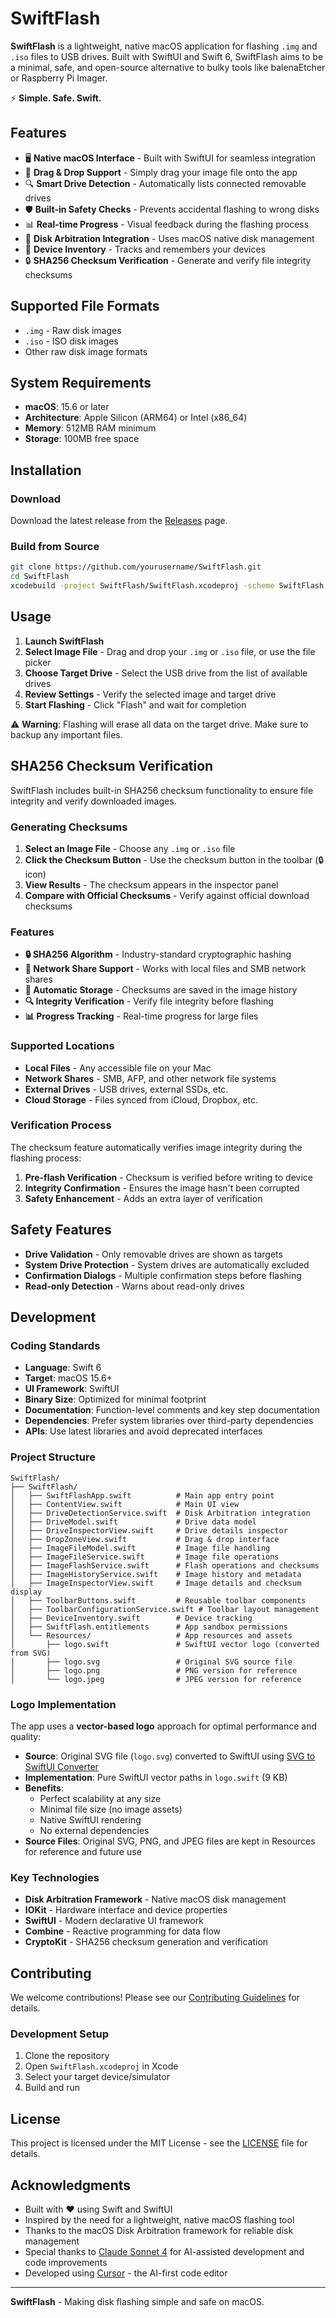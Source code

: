 # SwiftFlash

**SwiftFlash** is a lightweight, native macOS application for flashing `.img` and `.iso` files to USB drives. Built with SwiftUI and Swift 6, SwiftFlash aims to be a minimal, safe, and open-source alternative to bulky tools like balenaEtcher or Raspberry Pi Imager.

⚡️ **Simple. Safe. Swift.**

## Features

- 🖥️ **Native macOS Interface** - Built with SwiftUI for seamless integration
- 📁 **Drag & Drop Support** - Simply drag your image file onto the app
- 🔍 **Smart Drive Detection** - Automatically lists connected removable drives
- 🛡️ **Built-in Safety Checks** - Prevents accidental flashing to wrong disks
- 📊 **Real-time Progress** - Visual feedback during the flashing process
- 🔐 **Disk Arbitration Integration** - Uses macOS native disk management
- 💾 **Device Inventory** - Tracks and remembers your devices
- 🔒 **SHA256 Checksum Verification** - Generate and verify file integrity checksums

## Supported File Formats

- `.img` - Raw disk images
- `.iso` - ISO disk images
- Other raw disk image formats

## System Requirements

- **macOS**: 15.6 or later
- **Architecture**: Apple Silicon (ARM64) or Intel (x86_64)
- **Memory**: 512MB RAM minimum
- **Storage**: 100MB free space

## Installation

### Download
Download the latest release from the [Releases](https://github.com/yourusername/SwiftFlash/releases) page.

### Build from Source
```bash
git clone https://github.com/yourusername/SwiftFlash.git
cd SwiftFlash
xcodebuild -project SwiftFlash/SwiftFlash.xcodeproj -scheme SwiftFlash -configuration Release build
```

## Usage

1. **Launch SwiftFlash**
2. **Select Image File** - Drag and drop your `.img` or `.iso` file, or use the file picker
3. **Choose Target Drive** - Select the USB drive from the list of available drives
4. **Review Settings** - Verify the selected image and target drive
5. **Start Flashing** - Click "Flash" and wait for completion

⚠️ **Warning**: Flashing will erase all data on the target drive. Make sure to backup any important files.

## SHA256 Checksum Verification

SwiftFlash includes built-in SHA256 checksum functionality to ensure file integrity and verify downloaded images.

### Generating Checksums

1. **Select an Image File** - Choose any `.img` or `.iso` file
2. **Click the Checksum Button** - Use the checksum button in the toolbar (🔒 icon)
3. **View Results** - The checksum appears in the inspector panel
4. **Compare with Official Checksums** - Verify against official download checksums

### Features

- **🔒 SHA256 Algorithm** - Industry-standard cryptographic hashing
- **📁 Network Share Support** - Works with local files and SMB network shares
- **💾 Automatic Storage** - Checksums are saved in the image history
- **🔍 Integrity Verification** - Verify file integrity before flashing
- **📊 Progress Tracking** - Real-time progress for large files

### Supported Locations

- **Local Files** - Any accessible file on your Mac
- **Network Shares** - SMB, AFP, and other network file systems
- **External Drives** - USB drives, external SSDs, etc.
- **Cloud Storage** - Files synced from iCloud, Dropbox, etc.

### Verification Process

The checksum feature automatically verifies image integrity during the flashing process:

1. **Pre-flash Verification** - Checksum is verified before writing to device
2. **Integrity Confirmation** - Ensures the image hasn't been corrupted
3. **Safety Enhancement** - Adds an extra layer of verification

## Safety Features

- **Drive Validation** - Only removable drives are shown as targets
- **System Drive Protection** - System drives are automatically excluded
- **Confirmation Dialogs** - Multiple confirmation steps before flashing
- **Read-only Detection** - Warns about read-only drives

## Development

### Coding Standards

- **Language**: Swift 6
- **Target**: macOS 15.6+
- **UI Framework**: SwiftUI
- **Binary Size**: Optimized for minimal footprint
- **Documentation**: Function-level comments and key step documentation
- **Dependencies**: Prefer system libraries over third-party dependencies
- **APIs**: Use latest libraries and avoid deprecated interfaces

### Project Structure

```
SwiftFlash/
├── SwiftFlash/
│   ├── SwiftFlashApp.swift          # Main app entry point
│   ├── ContentView.swift            # Main UI view
│   ├── DriveDetectionService.swift  # Disk Arbitration integration
│   ├── DriveModel.swift             # Drive data model
│   ├── DriveInspectorView.swift     # Drive details inspector
│   ├── DropZoneView.swift           # Drag & drop interface
│   ├── ImageFileModel.swift         # Image file handling
│   ├── ImageFileService.swift       # Image file operations
│   ├── ImageFlashService.swift      # Flash operations and checksums
│   ├── ImageHistoryService.swift    # Image history and metadata
│   ├── ImageInspectorView.swift     # Image details and checksum display
│   ├── ToolbarButtons.swift         # Reusable toolbar components
│   ├── ToolbarConfigurationService.swift # Toolbar layout management
│   ├── DeviceInventory.swift        # Device tracking
│   ├── SwiftFlash.entitlements      # App sandbox permissions
│   └── Resources/                   # App resources and assets
│       ├── logo.swift               # SwiftUI vector logo (converted from SVG)
│       ├── logo.svg                 # Original SVG source file
│       ├── logo.png                 # PNG version for reference
│       └── logo.jpeg                # JPEG version for reference
```

### Logo Implementation

The app uses a **vector-based logo** approach for optimal performance and quality:

- **Source**: Original SVG file (`logo.svg`) converted to SwiftUI using [SVG to SwiftUI Converter](https://svg-to-swiftui.quassum.com)
- **Implementation**: Pure SwiftUI vector paths in `logo.swift` (9 KB)
- **Benefits**: 
  - Perfect scalability at any size
  - Minimal file size (no image assets)
  - Native SwiftUI rendering
  - No external dependencies
- **Source Files**: Original SVG, PNG, and JPEG files are kept in Resources for reference and future use

### Key Technologies

- **Disk Arbitration Framework** - Native macOS disk management
- **IOKit** - Hardware interface and device properties
- **SwiftUI** - Modern declarative UI framework
- **Combine** - Reactive programming for data flow
- **CryptoKit** - SHA256 checksum generation and verification

## Contributing

We welcome contributions! Please see our [Contributing Guidelines](CONTRIBUTING.md) for details.

### Development Setup

1. Clone the repository
2. Open `SwiftFlash.xcodeproj` in Xcode
3. Select your target device/simulator
4. Build and run

## License

This project is licensed under the MIT License - see the [LICENSE](LICENSE) file for details.

## Acknowledgments

- Built with ❤️ using Swift and SwiftUI
- Inspired by the need for a lightweight, native macOS flashing tool
- Thanks to the macOS Disk Arbitration framework for reliable disk management
- Special thanks to [Claude Sonnet 4](https://claude.ai) for AI-assisted development and code improvements
- Developed using [Cursor](https://cursor.sh) - the AI-first code editor

---

**SwiftFlash** - Making disk flashing simple and safe on macOS.
